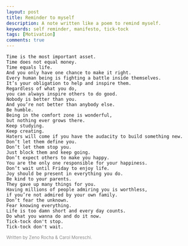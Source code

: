 ```yaml
---
layout: post
title: Reminder to myself
description: A note written like a poem to remind myself.
keywords: self reminder, manifesto, tick-tock
tags: [Motivation]
comments: true
---
```


<div class="clock-container">
<div class="clock">
  <div class="block" data-num="0"></div>
  <div class="block" data-num="1"></div>
  <div class="block" data-num="2"></div>
  <div class="block" data-num="3"></div>
  <div class="block" data-num="4"></div>
  <div class="block" data-num="5"></div>
  <div class="block" data-num="6"></div>
  <div class="block" data-num="7"></div>
  <div class="block" data-num="8"></div>
  <div class="block" data-num="9"></div>
  <div class="block" data-num="10"></div>
  <div class="block" data-num="11"></div>
  <div class="block" data-num="12"></div>
  <div class="block" data-num="13"></div>
  <div class="block" data-num="14"></div>
  <div class="block" data-num="15"></div>
  <div class="block" data-num="16"></div>
  <div class="block" data-num="17"></div>
  <div class="block" data-num="18"></div>
  <div class="block" data-num="19"></div>
  <div class="block" data-num="20"></div>
  <div class="block" data-num="21"></div>
  <div class="block" data-num="22"></div>
  <div class="block" data-num="23"></div>
  <div class="block" data-num="24"></div>
  <div class="block" data-num="25"></div>
  <div class="block" data-num="26"></div>
  <div class="block" data-num="27"></div>
  <div class="block" data-num="28"></div>
  <div class="block" data-num="29"></div>
  <div class="block" data-num="30"></div>
  <div class="block" data-num="31"></div>
  <div class="block" data-num="32"></div>
  <div class="block" data-num="33"></div>
  <div class="block" data-num="34"></div>
  <div class="block" data-num="35"></div>
  <div class="block" data-num="36"></div>
  <div class="block" data-num="37"></div>
  <div class="block" data-num="38"></div>
  <div class="block" data-num="39"></div>
  <div class="block" data-num="40"></div>
  <div class="block" data-num="41"></div>
  <div class="block" data-num="42"></div>
  <div class="block" data-num="43"></div>
  <div class="block" data-num="44"></div>
  <div class="block" data-num="45"></div>
  <div class="block" data-num="46"></div>
  <div class="block" data-num="47"></div>
  <div class="block" data-num="48"></div>
  <div class="block" data-num="49"></div>
  <div class="block" data-num="50"></div>
  <div class="block" data-num="51"></div>
  <div class="block" data-num="52"></div>
  <div class="block" data-num="53"></div>
  <div class="block" data-num="54"></div>
  <div class="block" data-num="55"></div>
  <div class="block" data-num="56"></div>
  <div class="block" data-num="57"></div>
  <div class="block" data-num="58"></div>
  <div class="block" data-num="59"></div>
  <div class="divider"></div>
</div>
</div>
<script>
const numbers = [
	[1, 1, 1, 1, 1, 1, 0, 0, 0, 1, 1, 1, 1, 1, 1],
	[1, 0, 0, 0, 1, 1, 1, 1, 1, 1, 0, 0, 0, 0, 1],
	[1, 0, 1, 1, 1, 1, 0, 1, 0, 1, 1, 1, 1, 0, 1],
	[1, 0, 1, 0, 1, 1, 0, 1, 0, 1, 1, 1, 1, 1, 1],
	[1, 1, 1, 0, 0, 0, 0, 1, 0, 0, 1, 1, 1, 1, 1],
	[1, 1, 1, 0, 1, 1, 0, 1, 0, 1, 1, 0, 1, 1, 1],
	[1, 1, 1, 1, 1, 1, 0, 1, 0, 1, 1, 0, 1, 1, 1],
	[1, 0, 0, 0, 0, 1, 0, 1, 1, 1, 1, 1, 0, 0, 0],
	[1, 1, 1, 1, 1, 1, 0, 1, 0, 1, 1, 1, 1, 1, 1],
	[1, 1, 1, 0, 1, 1, 0, 1, 0, 1, 1, 1, 1, 1, 1]
];

const blocks = [];
const digits = Array.from(document.querySelectorAll('.block'));

for (let i = 0; i < 4; i++) {
	blocks.push(digits.slice( i * 15, i * 15 + 15 ));
}

const setNum = (block, num) => {
	let n = numbers[num];
	for (let i = 0; i < block.length; i++) {
		 block[i].classList[ n[i] === 1 ?  'add' : 'remove']('active');
	}
};

const time = {
	s: '',
	m: '',
	h: '',
	p: null
};

const animator = () => {
	let d = new Date(),
		 h = d.getHours().toString(),
		 m = d.getMinutes().toString(),
		 s = d.getSeconds().toString();

	s = s.length === 1 ? '0' + s : s;
	m = m.length === 1 ? '0' + m : m;
	h = h.length === 1 ? '0' + h : h;

	if (s !== time.s) {
		for (let i = 0; i < digits.length; i++) {
			let d = digits[i];
			if (i === +s) {
				d.classList.add('second');
				if (time.p !== null)
					digits[time.p].classList.remove('second');
				time.p = i;
				time.s = s;
			}
		}
	}

	if (m !== time.m) {
		setNum(blocks[2], m[0]);
		setNum(blocks[3], m[1]);
		time.m = m;
	}

	if (h !== time.h) {
		setNum(blocks[0], h[0]);
		setNum(blocks[1], h[1]);
		time.h = h;
	}
 	window.requestAnimationFrame(animator);
};

window.requestAnimationFrame(animator);
</script>

```
Time is the most important asset.
Time does not equal money.
Time equals life.
And you only have one chance to make it right.
Every human being is fighting a battle inside themselves.
It’s your obligation to help and inspire them.
Regardless of what you do,
you can always inspire others to do good.
Nobody is better than you.
And you’re not better than anybody else.
Be humble.
Being in the comfort zone is wonderful,
but nothing ever grows there.
Keep studying.
Keep creating.
Haters will come if you have the audacity to build something new.
Don’t let them define you.
Don’t let them stop you.
Just block them and keep going.
Don’t expect others to make you happy.
You are the only one responsible for your happiness.
Don’t wait until Friday to enjoy life.
Joy should be present in everything you do.
Be kind to your parents.
They gave up many things for you.
Having millions of people admiring you is worthless,
if you’re not admired by your own family.
Don’t fear the unknown.
Fear knowing everything.
Life is too damn short and every day counts.
Do what you wanna do and do it now.
Tick-tock don't stop.
Tick-tock don't wait.
```

<small style="opacity:0.5">Written by Zeno Rocha & Carol Moreschi.</small>